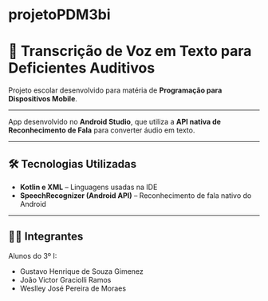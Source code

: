 # projetoPDM3bi
# 🤖 Transcrição de Voz em Texto para Deficientes Auditivos

Projeto escolar desenvolvido para matéria de **Programação para Dispositivos Mobile**.

---

App desenvolvido no **Android Studio**, que utiliza a **API nativa de Reconhecimento de Fala** para converter áudio em texto.

---

## 🛠️ Tecnologias Utilizadas

- **Kotlin e XML** – Linguagens usadas na IDE
- **SpeechRecognizer (Android API)** – Reconhecimento de fala nativo do Android

---

## 👨‍💻 Integrantes

Alunos do 3º I:

- Gustavo Henrique de Souza Gimenez  
- João Victor Graciolli Ramos  
- Weslley José Pereira de Moraes
